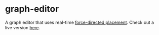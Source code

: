 # graph-editor

A graph editor that uses real-time [force-directed placement](https://en.wikipedia.org/wiki/Force-directed_graph_drawing). 
Check out a live version [here](https://rawgit.com/HanKruiger/graph-editor/master/index.html).

